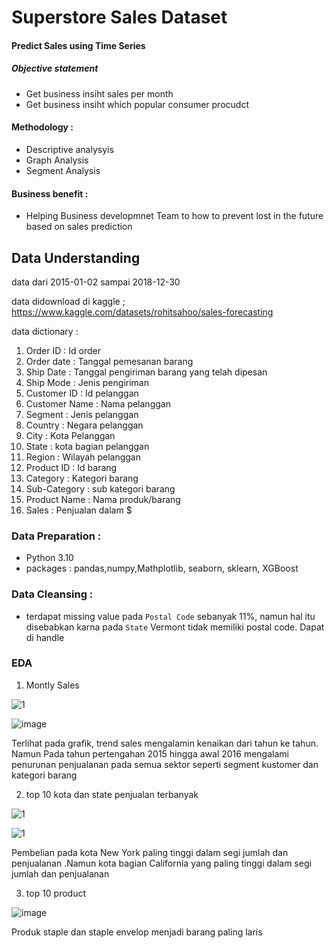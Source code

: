 # Superstore Sales Dataset
#### Predict Sales using Time Series

##### Objective statement
* Get business insiht sales per month
* Get business insiht which popular consumer procudct 

#### Methodology :
* Descriptive analysyis
* Graph Analysis
* Segment Analysis

#### Business benefit :
* Helping Business developmnet Team to how to prevent lost in the future based on sales prediction


## Data Understanding
data dari 2015-01-02 sampai 2018-12-30

data didownload di kaggle ; https://www.kaggle.com/datasets/rohitsahoo/sales-forecasting

data dictionary :

 1. Order ID : Id order 
 2. Order date : Tanggal pemesanan barang
 3. Ship Date : Tanggal pengiriman barang yang telah dipesan
 4. Ship Mode : Jenis pengiriman
 5. Customer ID : Id pelanggan
 6. Customer Name : Nama pelanggan
 7. Segment : Jenis pelanggan
 8. Country : Negara pelanggan
 9. City : Kota Pelanggan
 10. State : kota bagian pelanggan
 11. Region : Wilayah pelanggan
 12. Product ID : Id barang
 13. Category : Kategori barang
 14. Sub-Category : sub kategori barang
 15. Product Name : Nama produk/barang
 16. Sales : Penjualan dalam $


### Data Preparation :
* Python 3.10
* packages : pandas,numpy,Mathplotlib, seaborn, sklearn, XGBoost

### Data Cleansing :
* terdapat missing value pada `Postal Code` sebanyak 11%, namun hal itu disebabkan karna pada `State` Vermont tidak memiliki postal code. Dapat di handle

### EDA
1. Montly Sales


![1](https://user-images.githubusercontent.com/97732456/195076592-eec22234-e48e-4946-9e87-ee4f3d986447.png)

![image](https://user-images.githubusercontent.com/97732456/195078438-d612de55-67de-49b1-9b72-9be78d52ea5d.png)


Terlihat pada grafik, trend sales mengalamin kenaikan dari tahun ke tahun. Namun Pada tahun pertengahan 2015 hingga awal 2016 mengalami penurunan penjualanan pada semua sektor seperti segment kustomer dan kategori barang

2. top 10 kota dan state penjualan terbanyak


![1](https://user-images.githubusercontent.com/97732456/195077588-e2fb613d-1fa1-45d5-856c-6392dbb401a3.png)

![1](https://user-images.githubusercontent.com/97732456/195078053-b0360e06-76f1-4de7-89dd-75e491317318.png)


Pembelian pada kota New York paling tinggi dalam segi jumlah dan penjualanan .Namun kota bagian California yang paling tinggi dalam segi jumlah dan penjualanan

3. top 10 product 


![image](https://user-images.githubusercontent.com/97732456/195078246-cc027d62-472a-418b-9ee5-fa08007fa7a2.png)


Produk staple dan staple envelop menjadi barang paling laris
